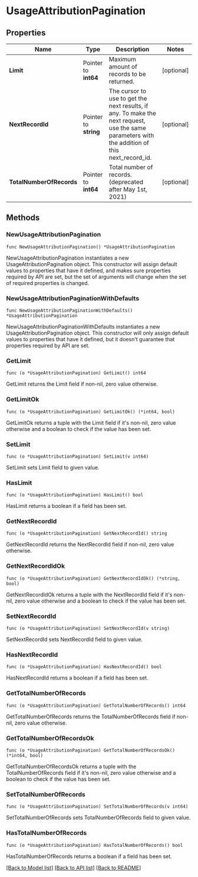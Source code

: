 # UsageAttributionPagination

## Properties

Name | Type | Description | Notes
---- | ---- | ----------- | ------
**Limit** | Pointer to **int64** | Maximum amount of records to be returned. | [optional] 
**NextRecordId** | Pointer to **string** | The cursor to use to get the next results, if any. To make the next request, use the same parameters with the addition of this next_record_id. | [optional] 
**TotalNumberOfRecords** | Pointer to **int64** | Total number of records. (deprecated after May 1st, 2021) | [optional] 

## Methods

### NewUsageAttributionPagination

`func NewUsageAttributionPagination() *UsageAttributionPagination`

NewUsageAttributionPagination instantiates a new UsageAttributionPagination object.
This constructor will assign default values to properties that have it defined,
and makes sure properties required by API are set, but the set of arguments
will change when the set of required properties is changed.

### NewUsageAttributionPaginationWithDefaults

`func NewUsageAttributionPaginationWithDefaults() *UsageAttributionPagination`

NewUsageAttributionPaginationWithDefaults instantiates a new UsageAttributionPagination object.
This constructor will only assign default values to properties that have it defined,
but it doesn't guarantee that properties required by API are set.

### GetLimit

`func (o *UsageAttributionPagination) GetLimit() int64`

GetLimit returns the Limit field if non-nil, zero value otherwise.

### GetLimitOk

`func (o *UsageAttributionPagination) GetLimitOk() (*int64, bool)`

GetLimitOk returns a tuple with the Limit field if it's non-nil, zero value otherwise
and a boolean to check if the value has been set.

### SetLimit

`func (o *UsageAttributionPagination) SetLimit(v int64)`

SetLimit sets Limit field to given value.

### HasLimit

`func (o *UsageAttributionPagination) HasLimit() bool`

HasLimit returns a boolean if a field has been set.

### GetNextRecordId

`func (o *UsageAttributionPagination) GetNextRecordId() string`

GetNextRecordId returns the NextRecordId field if non-nil, zero value otherwise.

### GetNextRecordIdOk

`func (o *UsageAttributionPagination) GetNextRecordIdOk() (*string, bool)`

GetNextRecordIdOk returns a tuple with the NextRecordId field if it's non-nil, zero value otherwise
and a boolean to check if the value has been set.

### SetNextRecordId

`func (o *UsageAttributionPagination) SetNextRecordId(v string)`

SetNextRecordId sets NextRecordId field to given value.

### HasNextRecordId

`func (o *UsageAttributionPagination) HasNextRecordId() bool`

HasNextRecordId returns a boolean if a field has been set.

### GetTotalNumberOfRecords

`func (o *UsageAttributionPagination) GetTotalNumberOfRecords() int64`

GetTotalNumberOfRecords returns the TotalNumberOfRecords field if non-nil, zero value otherwise.

### GetTotalNumberOfRecordsOk

`func (o *UsageAttributionPagination) GetTotalNumberOfRecordsOk() (*int64, bool)`

GetTotalNumberOfRecordsOk returns a tuple with the TotalNumberOfRecords field if it's non-nil, zero value otherwise
and a boolean to check if the value has been set.

### SetTotalNumberOfRecords

`func (o *UsageAttributionPagination) SetTotalNumberOfRecords(v int64)`

SetTotalNumberOfRecords sets TotalNumberOfRecords field to given value.

### HasTotalNumberOfRecords

`func (o *UsageAttributionPagination) HasTotalNumberOfRecords() bool`

HasTotalNumberOfRecords returns a boolean if a field has been set.


[[Back to Model list]](../README.md#documentation-for-models) [[Back to API list]](../README.md#documentation-for-api-endpoints) [[Back to README]](../README.md)



